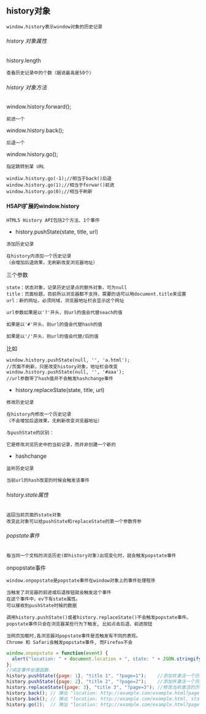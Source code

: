 ## history对象
`window.history表示window对象的历史记录`
###### history 对象属性
history.length
```
查看历史记录中的个数（据说最高是50个）
```
###### history 对象方法
window.history.forward();

```
前进一个
```
window.history.back();

```
后退一个
```
window.history.go();

```
指定跳转到某 URL
```

```
windiw.history.go(-1);//相当于back()后退
window.history.go(1);//相当于forwar()前进
window.history.go(0);//相当于刷新
```
#### H5API扩展的window.history

`HTML5 History API包括2个方法、1个事件`

- history.pushState(state, title, url)

`添加历史记录`
```
在history内添加一个历史记录
（会增加后退效果，无刷新改变浏览器地址）
```
三个参数
```
state：状态对象，记录历史记录点的额外对象，可为null
title：页面标题，目前所以浏览器都不支持，需要的话可以用document.title来设置
url：新的网址，必须同域，浏览器地址栏会显示这个网址
```
`url参数如果是以'?'开头，则url的值会代替seach的值`

`如果是以'#'开头，则url的值会代替hash的值`

`如果是以'/'开头，则url的值会代替/后的值`

比如

```
window.history.pushState(null, '', 'a.html');
//页面不刷新，只是改变history对象，地址栏会改变
window.history.pushState(null, '', '#aaa');
//url参数带了hash值并不会触发hashchange事件
```
- history.replaceState(state, title, url)

`修改历史记录`
```
在history内修改一个历史记录
（不会增加后退效果，无刷新改变浏览器地址）
```

```
与pushState的区别：

它是修改浏览历史中的当前记录，而并非创建一个新的
```
- hashchange

`监听历史记录`
```
当前url的hash改变的时候会触发该事件
```

###### history.state属性

```
返回当前页面的state对象
改变此对象可以给pushState和replaceState的第一个参数传参
```
###### popstate事件
`每当同一个文档的浏览历史(即history对象)出现变化时，就会触发popstate事件`

onpopstate事件

`window.onpopstate是popstate事件在window对象上的事件处理程序`
```
当触发了浏览器的前进或后退按钮就会触发这个事件
在这个事件中，ev下有state属性。
可以接收到pushState时候的数据
```

`调用history.pushState()或者history.replaceState()不会触发popstate事件。popstate事件只会在浏览器某些行为下触发, 比如点击后退、前进按钮`


```
当网页加载时,各浏览器对popstate事件是否触发有不同的表现。
Chrome 和 Safari会触发popstate事件, 而Firefox不会
```

```javascript
window.onpopstate = function(event) {
  alert("location: " + document.location + ", state: " + JSON.stringify(event.state));
};
//绑定事件处理函数. 
history.pushState({page: 1}, "title 1", "?page=1");    //添加并激活一个历史记录条目 http://example.com/example.html?page=1,条目索引为1
history.pushState({page: 2}, "title 2", "?page=2");    //添加并激活一个历史记录条目 http://example.com/example.html?page=2,条目索引为2
history.replaceState({page: 3}, "title 3", "?page=3"); //修改当前激活的历史记录条目 http://ex..?page=2 变为 http://ex..?page=3,条目索引为3
history.back(); // 弹出 "location: http://example.com/example.html?page=1, state: {"page":1}"
history.back(); // 弹出 "location: http://example.com/example.html, state: null
history.go(2);  // 弹出 "location: http://example.com/example.html?page=3, state: {"page":3}
```

